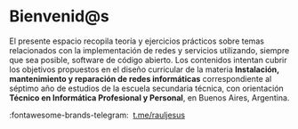 # Bienvenid@s

El presente espacio recopila teoría y ejercicios prácticos sobre temas relacionados con la implementación de redes y servicios utilizando, siempre que sea posible, software de código abierto. Los contenidos intentan cubrir los objetivos propuestos en el diseño curricular de la materia **Instalación, mantenimiento y reparación de redes informáticas** correspondiente al séptimo año de estudios de la escuela secundaria técnica, con orientación **Técnico en Informática Profesional y Personal**, en Buenos Aires, Argentina. 

:fontawesome-brands-telegram: &nbsp;[t.me/rauljesus](https://t.me/rauljesus)




